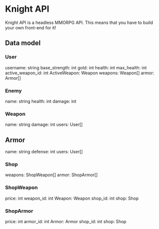 # Knight API
Knight API is a headless MMORPG API. This means that you have to build your own front-end for it!

## Data model

### User
username: string
base_strength: int
gold: int
health: int
max_health: int
active_weapon_id: int
ActiveWeapon: Weapon
weapons: Weapon[]
armor: Armor[]

### Enemy
name: string
health: int
damage: int

### Weapon
name: string
damage: int
users: User[]

## Armor
name: string
defense: int
users: User[]






### Shop
weapons: ShopWeapon[]
armor: ShopArmor[]

### ShopWeapon
price: int
weapon_id: int
Weapon: Weapon
shop_id: int
shop: Shop

### ShopArmor
price: int
armor_id: int
Armor: Armor
shop_id: int
shop: Shop
